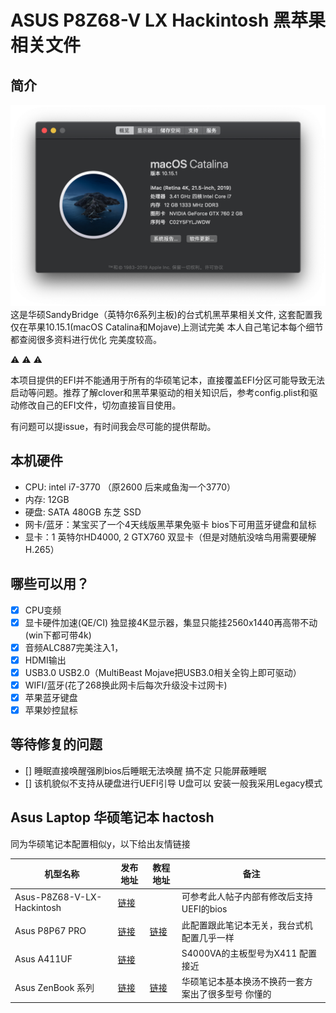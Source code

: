 # ASUS P8Z68-V LX Hackintosh 黑苹果相关文件
## 简介 
![截图](screenshot/about.png)
这是华硕SandyBridge（英特尔6系列主板)的台式机黑苹果相关文件, 这套配置我仅在苹果10.15.1(macOS Catalina和Mojave)上测试完美 本人自己笔记本每个细节都查阅很多资料进行优化 完美度较高。

:warning: :warning: :warning: 

本项目提供的EFI并不能通用于所有的华硕笔记本，直接覆盖EFI分区可能导致无法启动等问题。推荐了解clover和黑苹果驱动的相关知识后，参考config.plist和驱动修改自己的EFI文件，切勿直接盲目使用。

有问题可以提issue，有时间我会尽可能的提供帮助。 
## 本机硬件
- CPU: intel i7-3770 （原2600 后来咸鱼淘一个3770）
- 内存: 12GB
- 硬盘: SATA 480GB 东芝 SSD
- 网卡/蓝牙：某宝买了一个4天线版黑苹果免驱卡 bios下可用蓝牙键盘和鼠标
- 显卡：1 英特尔HD4000, 2 GTX760 双显卡（但是对随航没啥鸟用需要硬解H.265）
## 哪些可以用？
- [x] CPU变频
- [x] 显卡硬件加速(QE/CI) 独显接4K显示器，集显只能挂2560x1440再高带不动(win下都可带4k)
- [x] 音频ALC887完美注入1，
- [x] HDMI输出
- [x] USB3.0 USB2.0（MultiBeast Mojave把USB3.0相关全钩上即可驱动）
- [x] WIFI/蓝牙(花了268换此网卡后每次升级没卡过网卡)
- [x] 苹果蓝牙键盘
- [x] 苹果妙控鼠标
## 等待修复的问题

- [] 睡眠直接唤醒强刷bios后睡眠无法唤醒 搞不定 只能屏蔽睡眠
- [] 该机貌似不支持从硬盘进行UEFI引导 U盘可以 安装一般我采用Legacy模式

## Asus Laptop 华硕笔记本 hactosh
同为华硕笔记本配置相似y，以下给出友情链接

| 机型名称                          | 发布地址                                                     | 教程地址                                                     | 备注                                                       |
| --------------------------------- | ------------------------------------------------------------ | ------------------------------------------------------------ | ---------------------------------------------------------- |
| Asus-P8Z68-V-LX-Hackintosh       | [链接](https://github.com/tkrotoff/ASUS-P8Z68-V-LX-Hackintosh) |  |   可参考此人帖子内部有修改后支持UEFI的bios                   |
| Asus P8P67 PRO                   | [链接](https://github.com/rafaelmaeuer/Asus-P8P67Pro-Hackintosh)  | [链接](https://github.com/rafaelmaeuer/Asus-P8P67Pro-Hackintosh/blob/master/readme.md) |   此配置跟此笔记本无关，我台式机配置几乎一样 |
| Asus A411UF                         | [链接](https://github.com/faizauthar12/Asus_A411UF_Hackintosh) |                                                              |   S4000VA的主板型号为X411 配置接近                   |
| Asus ZenBook 系列               | [链接](https://github.com/hieplpvip/Asus-ZENBOOK-HACKINTOSH) | [链接](https://www.tonymacx86.com/threads/guide-Asus-zenbook-using-clover-uefi-hotpatch.257448/) | 华硕笔记本基本换汤不换药一套方案出了很多型号 你懂的  |



####


